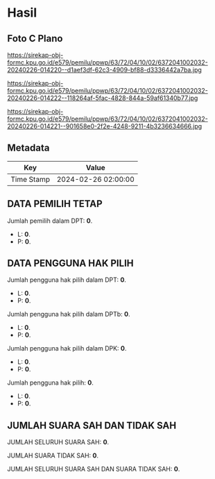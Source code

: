 # Hasil

## Foto C Plano

https://sirekap-obj-formc.kpu.go.id/e579/pemilu/ppwp/63/72/04/10/02/6372041002032-20240226-014220--d1aef3df-62c3-4909-bf88-d3336442a7ba.jpg

https://sirekap-obj-formc.kpu.go.id/e579/pemilu/ppwp/63/72/04/10/02/6372041002032-20240226-014222--118264af-5fac-4828-844a-59af61340b77.jpg

https://sirekap-obj-formc.kpu.go.id/e579/pemilu/ppwp/63/72/04/10/02/6372041002032-20240226-014221--901658e0-2f2e-4248-9211-4b3236634666.jpg


## Metadata

| Key        | Value               |
| ---------- | ------------------- |
| Time Stamp | 2024-02-26 02:00:00 |


## DATA PEMILIH TETAP

Jumlah pemilih dalam DPT: **0**.
 * L: **0**.
 * P: **0**.

## DATA PENGGUNA HAK PILIH

Jumlah pengguna hak pilih dalam DPT: **0**.
 * L: **0**.
 * P: **0**.

Jumlah pengguna hak pilih dalam DPTb: **0**.
 * L: **0**.
 * P: **0**.

Jumlah pengguna hak pilih dalam DPK: **0**.
 * L: **0**.
 * P: **0**.

Jumlah pengguna hak pilih: **0**.
 * L: **0**.
 * P: **0**.

## JUMLAH SUARA SAH DAN TIDAK SAH

JUMLAH SELURUH SUARA SAH: **0**.

JUMLAH SUARA TIDAK SAH: **0**.

JUMLAH SELURUH SUARA SAH DAN SUARA TIDAK SAH: **0**.


